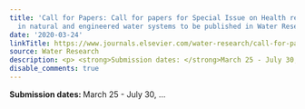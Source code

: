 ```yaml
---
title: 'Call for Papers: Call for papers for Special Issue on Health related viruses
  in natural and engineered water systems to be published in Water Research X'
date: '2020-03-24'
linkTitle: https://www.journals.elsevier.com/water-research/call-for-papers/related-viruses-in-natural-and-engineered-water-systems
source: Water Research
description: <p> <strong>Submission dates: </strong>March 25 - July 30, ...
disable_comments: true
---
```

<p> <strong>Submission dates: </strong>March 25 - July 30, ...